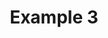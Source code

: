 ---
title: "Example 3"
description: "Example 3"
pubDate: "2024-02-01"
updateDate: "2024-02-01"
heroImage: "/assets/craft/volumetric/3.png"
shader: 
    src: "/volumetric/example3.frag"
---